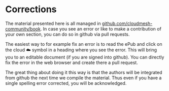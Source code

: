 # Corrections

The material presented here is all managed in [github.com/cloudmesh-community/book](https://github.com/cloudmesh-community/book). In case you see an error or like to make a contribution of your own section, you can do so in github via pull requests.

The easiest way to for example fix an error is to read the ePub and click on the cloud :cloud: symbol in a heading where you see the error. This will bring you to an editable document (if you are signed into github). You can directly fix the error in the web browser and create there a pull request.

The great thing about doing it this way is that the authors will be integrated from github the next time we compile the material. Thus even if you have a single spelling error corrected, you will be acknowledged.

